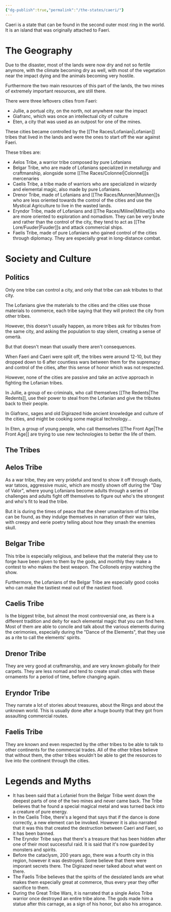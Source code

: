 ```yaml
---
{"dg-publish":true,"permalink":"/the-states/caeri/"}
---
```


Caeri is a state that can be found in the second outer most ring in the world. It is an island that was originally attached to Faeri.

# The Geography

Due to the disaster, most of the lands were now dry and not so fertile anymore, with the climate becoming dry as well, with most of the vegetation near the impact dying and the animals becoming very hostile.

Furthermore the two main resources of this part of the lands, the two mines of extremely important resources, are still there.

There were three leftovers cities from Faeri:

- Jullie, a portual city, on the north, not anywhere near the impact
- Giafranc, which was once an intellectual city of culture
- Eten, a city that was used as an outpost for one of the mines.

These cities became controlled by the [[The Races/Lofanian\|Lofanian]] tribes that lived in the lands and were the ones to start off the war against Faeri.

These tribes are:

- Aelos Tribe, a warrior tribe composed by pure Lofanians
- Belgar Tribe, who are made of Lofanians specialized in metallurgy and craftmanship, alongside some [[The Races/Colonnel\|Colonnel]]s mercenaries
- Caelis Tribe, a tribe made of warriors who are specialized in wizardy and elemental magic, also made by pure Lofanians.
- Drenor Tribe, made of Lofanians and [[The Races/Munnen\|Munnen]]s who are less oriented towards the control of the cities and use the Mystical Agriculture to live in the wasted lands.
- Eryndor Tribe, made of Lofanians and [[The Races/Milinel\|Milinel]]s who are more oriented to exploration and nomadism. They can be very brute and rather than the control of the city, they tend to act as [[The Lore/Fuuder\|Fuuder]]s and attack commercial ships.
- Faelis Tribe, made of pure Lofanians who gained control of the cities through diplomacy. They are especially great in long-distance combat.


# Society and Culture

## Politics

Only one tribe can control a city, and only that tribe can ask tributes to that city.

The Lofanians give the materials to the cities and the cities use those materials to commerce, each tribe saying that they will protect the city from other tribes.

However, this doesn't usually happen, as more tribes ask for tributes from the same city, and asking the population to stay silent, creating a sense of omertà.

But that doesn't mean that usually there aren't consequences. 

When Faeri and Caeri were split off, the tribes were around 12-10, but they dropped down to 6 after countless wars between them for the supremacy and control of the cities, after this sense of honor which was not respected.

However, none of the cities are passive and take an active approach in fighting the Lofanian tribes.

In Jullie, a group of ex-criminals, who call themselves [[The Redents\|The Redents]], use their power to steal from the Lofanian and give the tributes back to their people.

In Giafranc, sages and old Digirazed hide ancient knowledge and culture of the cities, and might be cooking some magical technology...

In Eten, a group of young people, who call themselves [[The Front Age\|The Front Age]] are trying to use new technologies to better the life of them.

## The Tribes

## Aelos Tribe

As a war tribe, they are very prideful and tend to show it off through duels, war tatoos, aggressive music, which are mostly shown off during the "Day of Valor", where young Lofanians become adults through a series of challenges and adults fight off themselves to figure out who's the strongest and who's fit to lead the tribe.

But it is during the times of peace that the sheer umanitarism of this tribe can be found, as they indulge themselves in narration of their war tales, with creepy and eerie poetry telling about how they smash the enemies skull.


## Belgar Tribe

This tribe is especially religious, and believe that the material they use to forge have been given to them by the gods, and monthly they make a contest to who makes the best weapon. The Collonels enjoy watching the show.

Furthermore, the Lofanians of the Belgar Tribe are especially good cooks who can make the tastiest meal out of the nastiest food.

## Caelis Tribe

Is the biggest tribe, but almost the most controversial one, as there is a different tradition and deity for each elemental magic that you can find here. Most of them are able to concile and talk about the various elements during the cerimonies, especially during the "Dance of the Elements", that they use as a rite to call the elements' spirits.


## Drenor Tribe

They are very good at craftmanship, and are very known globally for their carpets. They are less nomad and tend to create small cities with these ornaments for a period of time, before changing again.


## Eryndor Tribe

They narrate a lot of stories about treasures, about the Rings and about the unknown world. This is usually done after a huge bounty that they got from assaulting commercial routes.


## Faelis Tribe

They are known and even respected by the other tribes to be able to talk to other continents for the commercial trades. All of the other tribes believe that without them, the other tribes wouldn't be able to get the resources to live into the continent through the cities.


# Legends and Myths

- It has been said that a Lofaniel from the Belgar Tribe went down the deepest parts of one of the two mines and never came back. The Tribe believes that he found a special magical metal and was turned back into a creature of pure energy.
- In the Caelis Tribe, there's a legend that says that if the dance is done correctly, a new element can be invoked. However it is also narrated that it was this that created the destruction between Caeri and Faeri, so it has been banned.
- The Eryndor Tribe says that there's a treasure that has been hidden after one of their most successful raid. It is said that it's now guarded by monsters and spirits.
- Before the cataclysm, 200 years ago, there was a fourth city in this region, however it was destroyed. Some believe that there were imporant secrets there. The Digirazed never talked about what went on there.
- The Faelis Tribe believes that the spirits of the desolated lands are what makes them especially great at commerce, thus every year they offer sacrifice to them.
- During the Great Tribe Wars, it is narrated that a single Aelos Tribe warrior once destroyed an entire tribe alone. The gods made him a statue after this carnage, as a sign of his honor, but also his arrogance.

